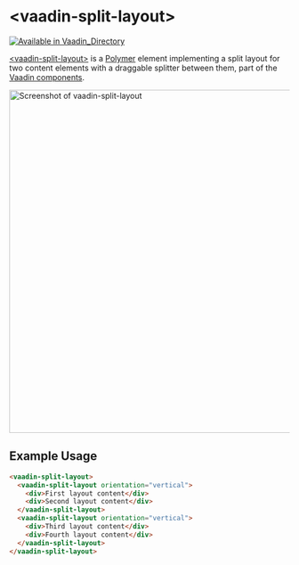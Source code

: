 
# &lt;vaadin-split-layout&gt;

[![Available in Vaadin_Directory](https://img.shields.io/vaadin-directory/v/vaadinvaadin-split-layout.svg)](https://vaadin.com/directory/component/vaadinvaadin-split-layout)

[&lt;vaadin-split-layout&gt;](https://vaadin.com/components/vaadin-split-layout) is a [Polymer](http://polymer-project.org) element implementing a split layout for two content elements with a draggable splitter between them, part of the [Vaadin components](https://vaadin.com/components).


[<img src="https://raw.githubusercontent.com/vaadin/vaadin-split-layout/master/screenshot.png" width="616" alt="Screenshot of vaadin-split-layout">](https://vaadin.com/components/vaadin-split-layout)

## Example Usage
```html
<vaadin-split-layout>
  <vaadin-split-layout orientation="vertical">
    <div>First layout content</div>
    <div>Second layout content</div>
  </vaadin-split-layout>
  <vaadin-split-layout orientation="vertical">
    <div>Third layout content</div>
    <div>Fourth layout content</div>
  </vaadin-split-layout>
</vaadin-split-layout>
```

